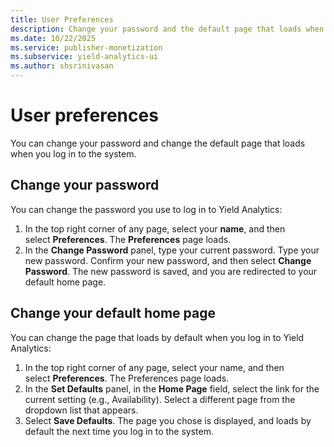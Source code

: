 ```yaml
---
title: User Preferences
description: Change your password and the default page that loads when you log in to the system.
ms.date: 10/22/2025
ms.service: publisher-monetization
ms.subservice: yield-analytics-ui
ms.author: shsrinivasan
---
```


# User preferences

You can change your password and change the default page that loads when you log in to the system.

## Change your password

You can change the password you use to log in to Yield Analytics:

1. In the top right corner of any page, select your **name**, and then select **Preferences**. The **Preferences** page loads.
1. In the **Change Password** panel, type your current password. Type your new password. Confirm your new password, and then select **Change Password**. The new password is saved, and you are redirected to your default home page.

## Change your default home page

You can change the page that loads by default when you log in to Yield Analytics:

1. In the top right corner of any page, select your name, and then select **Preferences**. The Preferences page loads.
1. In the **Set Defaults** panel, in the **Home Page** field, select the link for the current setting (e.g., Availability). Select a  different page from the dropdown list that appears.
1. Select **Save Defaults**. The page you chose is displayed, and loads by default the next time you log in to the system.
